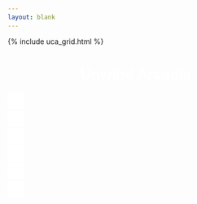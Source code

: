 ```yaml
---
layout: blank
---
```


{% include uca_grid.html %}

<style>
    body {
        background-image: url('../assets/images/Night.png');
    }
</style>

<!-- PAGE CONTENT STARTS HERE -->

<h1 style="color:white; text-align:center;">Unwind Arcadia</h1>

<div class="grid-container">
  <div class="grid-item">
    <a href="https://github.com/Archkitten/CS-AP-2" class="btn">
      <img src="../assets/images/GitHubLogo.png" alt="GitHub Repository" width="32" height="32">
    </a>
  </div>

  <div class="grid-item">
    <a href="https://github.com/Archkitten/CS-AP-2" class="btn">
      <img src="../assets/images/GitHubLogo.png" alt="GitHub Repository" width="32" height="32">
    </a>
  </div>

  <div class="grid-item">
    <a href="https://github.com/Archkitten/CS-AP-2" class="btn">
      <img src="../assets/images/GitHubLogo.png" alt="GitHub Repository" width="32" height="32">
    </a>
  </div>

  <div class="grid-item">
    <a href="https://github.com/Archkitten/CS-AP-2" class="btn">
      <img src="../assets/images/GitHubLogo.png" alt="GitHub Repository" width="32" height="32">
    </a>
  </div>

  <div class="grid-item">
    <a href="https://github.com/Archkitten/CS-AP-2" class="btn">
      <img src="../assets/images/GitHubLogo.png" alt="GitHub Repository" width="32" height="32">
    </a>
  </div>

  <div class="grid-item">
    <a href="https://github.com/Archkitten/CS-AP-2" class="btn">
      <img src="../assets/images/GitHubLogo.png" alt="GitHub Repository" width="32" height="32">
    </a>
  </div>
</div>
